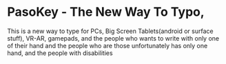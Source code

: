 # PasoKey - The New Way To Typo,
This is a new way to type for PCs, Big Screen Tablets(android or surface stuff), VR-AR, gamepads, and the people who wants to write with only one of their hand and the people who are those unfortunately has only one hand, and the people with disabilities
